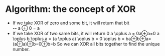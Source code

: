 # Algorithm: the concept of XOR 
- If we take XOR of zero and some bit, it will return that bit<br>
-- a ⊕ 0 = a
- If we take XOR of two same bits, it will return 0
a \oplus a = 0a⊕a=0
a \oplus b \oplus a = (a \oplus a) \oplus b = 0 \oplus b = ba⊕b⊕a=(a⊕a)⊕b=0⊕b=b
So we can XOR all bits together to find the unique number.
